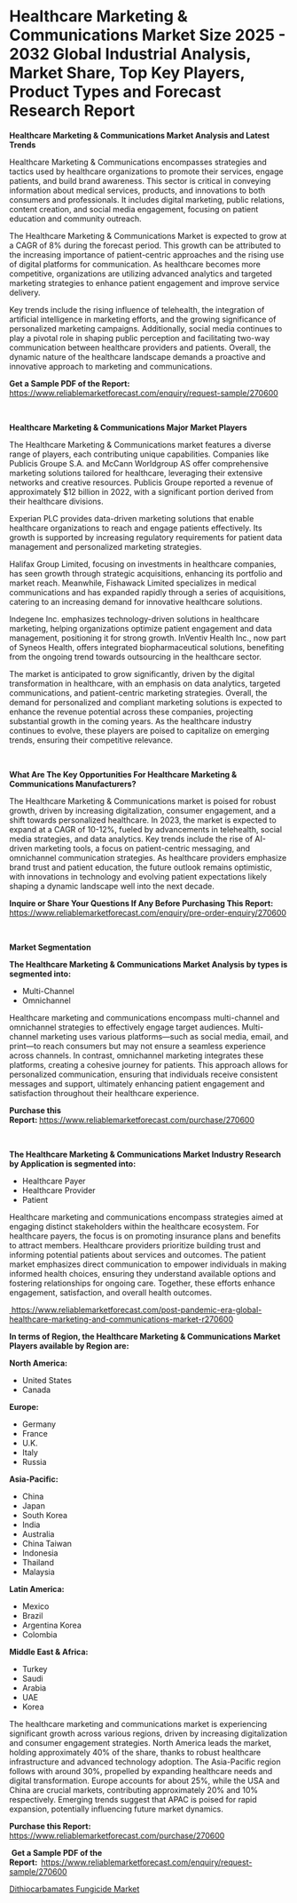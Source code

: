 <p><h1>Healthcare Marketing & Communications Market Size 2025 - 2032 Global Industrial Analysis, Market Share, Top Key Players, Product Types and Forecast Research Report</h1></p><p><strong>Healthcare Marketing & Communications Market Analysis and Latest Trends</strong></p>
<p><p>Healthcare Marketing & Communications encompasses strategies and tactics used by healthcare organizations to promote their services, engage patients, and build brand awareness. This sector is critical in conveying information about medical services, products, and innovations to both consumers and professionals. It includes digital marketing, public relations, content creation, and social media engagement, focusing on patient education and community outreach.</p><p>The Healthcare Marketing & Communications Market is expected to grow at a CAGR of 8% during the forecast period. This growth can be attributed to the increasing importance of patient-centric approaches and the rising use of digital platforms for communication. As healthcare becomes more competitive, organizations are utilizing advanced analytics and targeted marketing strategies to enhance patient engagement and improve service delivery.</p><p>Key trends include the rising influence of telehealth, the integration of artificial intelligence in marketing efforts, and the growing significance of personalized marketing campaigns. Additionally, social media continues to play a pivotal role in shaping public perception and facilitating two-way communication between healthcare providers and patients. Overall, the dynamic nature of the healthcare landscape demands a proactive and innovative approach to marketing and communications.</p></p>
<p><strong>Get a Sample PDF of the Report:&nbsp;</strong> <a href="https://www.reliablemarketforecast.com/enquiry/request-sample/270600?utm_campaign=2324&utm_medium=2&utm_source=Github&utm_content=ia&utm_term=30032025&utm_id=healthcare-marketing-communications">https://www.reliablemarketforecast.com/enquiry/request-sample/270600</a></p>
<p>&nbsp;</p>
<p><strong>Healthcare Marketing & Communications Major Market Players</strong></p>
<p><p>The Healthcare Marketing & Communications market features a diverse range of players, each contributing unique capabilities. Companies like Publicis Groupe S.A. and McCann Worldgroup AS offer comprehensive marketing solutions tailored for healthcare, leveraging their extensive networks and creative resources. Publicis Groupe reported a revenue of approximately $12 billion in 2022, with a significant portion derived from their healthcare divisions.</p><p>Experian PLC provides data-driven marketing solutions that enable healthcare organizations to reach and engage patients effectively. Its growth is supported by increasing regulatory requirements for patient data management and personalized marketing strategies. </p><p>Halifax Group Limited, focusing on investments in healthcare companies, has seen growth through strategic acquisitions, enhancing its portfolio and market reach. Meanwhile, Fishawack Limited specializes in medical communications and has expanded rapidly through a series of acquisitions, catering to an increasing demand for innovative healthcare solutions.</p><p>Indegene Inc. emphasizes technology-driven solutions in healthcare marketing, helping organizations optimize patient engagement and data management, positioning it for strong growth. InVentiv Health Inc., now part of Syneos Health, offers integrated biopharmaceutical solutions, benefiting from the ongoing trend towards outsourcing in the healthcare sector.</p><p>The market is anticipated to grow significantly, driven by the digital transformation in healthcare, with an emphasis on data analytics, targeted communications, and patient-centric marketing strategies. Overall, the demand for personalized and compliant marketing solutions is expected to enhance the revenue potential across these companies, projecting substantial growth in the coming years. As the healthcare industry continues to evolve, these players are poised to capitalize on emerging trends, ensuring their competitive relevance.</p></p>
<p>&nbsp;</p>
<p><strong>What Are The Key Opportunities For Healthcare Marketing & Communications Manufacturers?</strong></p>
<p><p>The Healthcare Marketing & Communications market is poised for robust growth, driven by increasing digitalization, consumer engagement, and a shift towards personalized healthcare. In 2023, the market is expected to expand at a CAGR of 10-12%, fueled by advancements in telehealth, social media strategies, and data analytics. Key trends include the rise of AI-driven marketing tools, a focus on patient-centric messaging, and omnichannel communication strategies. As healthcare providers emphasize brand trust and patient education, the future outlook remains optimistic, with innovations in technology and evolving patient expectations likely shaping a dynamic landscape well into the next decade.</p></p>
<p><strong>Inquire or Share Your Questions If Any Before Purchasing This Report:</strong> <a href="https://www.reliablemarketforecast.com/enquiry/pre-order-enquiry/270600?utm_campaign=2324&utm_medium=2&utm_source=Github&utm_content=ia&utm_term=30032025&utm_id=healthcare-marketing-communications">https://www.reliablemarketforecast.com/enquiry/pre-order-enquiry/270600</a></p>
<p>&nbsp;</p>
<p><strong>Market Segmentation</strong></p>
<p><strong>The Healthcare Marketing & Communications Market Analysis by types is segmented into:</strong></p>
<p><ul><li>Multi-Channel</li><li>Omnichannel</li></ul></p>
<p><p>Healthcare marketing and communications encompass multi-channel and omnichannel strategies to effectively engage target audiences. Multi-channel marketing uses various platforms—such as social media, email, and print—to reach consumers but may not ensure a seamless experience across channels. In contrast, omnichannel marketing integrates these platforms, creating a cohesive journey for patients. This approach allows for personalized communication, ensuring that individuals receive consistent messages and support, ultimately enhancing patient engagement and satisfaction throughout their healthcare experience.</p></p>
<p><strong>Purchase this Report:&nbsp;</strong><a href="https://www.reliablemarketforecast.com/purchase/270600?utm_campaign=2324&utm_medium=2&utm_source=Github&utm_content=ia&utm_term=30032025&utm_id=healthcare-marketing-communications">https://www.reliablemarketforecast.com/purchase/270600</a></p>
<p>&nbsp;</p>
<p><strong>The Healthcare Marketing & Communications Market Industry Research by Application is segmented into:</strong></p>
<p><ul><li>Healthcare Payer</li><li>Healthcare Provider</li><li>Patient</li></ul></p>
<p><p>Healthcare marketing and communications encompass strategies aimed at engaging distinct stakeholders within the healthcare ecosystem. For healthcare payers, the focus is on promoting insurance plans and benefits to attract members. Healthcare providers prioritize building trust and informing potential patients about services and outcomes. The patient market emphasizes direct communication to empower individuals in making informed health choices, ensuring they understand available options and fostering relationships for ongoing care. Together, these efforts enhance engagement, satisfaction, and overall health outcomes.</p></p>
<p><a href="https://www.reliablemarketforecast.com/post-pandemic-era-global-healthcare-marketing-and-communications-market-r270600?utm_campaign=2324&utm_medium=2&utm_source=Github&utm_content=ia&utm_term=30032025&utm_id=healthcare-marketing-communications">&nbsp;https://www.reliablemarketforecast.com/post-pandemic-era-global-healthcare-marketing-and-communications-market-r270600</a></p>
<p><strong>In terms of Region, the Healthcare Marketing & Communications Market Players available by Region are:</strong></p>
<p>
    <p> <strong> North America: </strong>
        <ul>
            <li>United States</li>
            <li>Canada</li>
        </ul>
        </p> 
    <p> <strong> Europe: </strong>
        <ul>
            <li>Germany</li>
            <li>France</li>
            <li>U.K.</li>
            <li>Italy</li>
            <li>Russia</li>
        </ul>
        </p> 
    <p> <strong> Asia-Pacific: </strong>
        <ul>
            <li>China</li>
            <li>Japan</li>
            <li>South Korea</li>
            <li>India</li>
            <li>Australia</li>
            <li>China Taiwan</li>
            <li>Indonesia</li>
            <li>Thailand</li>
            <li>Malaysia</li>
        </ul>
        </p> 
    <p> <strong> Latin America: </strong>
        <ul>
            <li>Mexico</li>
            <li>Brazil</li>
            <li>Argentina Korea</li>
            <li>Colombia</li>
        </ul>
        </p> 
    <p> <strong> Middle East & Africa: </strong>
        <ul>
            <li>Turkey</li>
            <li>Saudi</li>
            <li>Arabia</li>
            <li>UAE</li>
            <li>Korea</li>
        </ul>
    </p>
    </p>
<p><p>The healthcare marketing and communications market is experiencing significant growth across various regions, driven by increasing digitalization and consumer engagement strategies. North America leads the market, holding approximately 40% of the share, thanks to robust healthcare infrastructure and advanced technology adoption. The Asia-Pacific region follows with around 30%, propelled by expanding healthcare needs and digital transformation. Europe accounts for about 25%, while the USA and China are crucial markets, contributing approximately 20% and 10% respectively. Emerging trends suggest that APAC is poised for rapid expansion, potentially influencing future market dynamics.</p></p>
<p><strong>Purchase this Report: </strong><a href="https://www.reliablemarketforecast.com/purchase/270600?utm_campaign=2324&utm_medium=2&utm_source=Github&utm_content=ia&utm_term=30032025&utm_id=healthcare-marketing-communications">https://www.reliablemarketforecast.com/purchase/270600</a></p>
<p>&nbsp;<strong>Get a Sample PDF of the Report:&nbsp;&nbsp;</strong><a href="https://www.reliablemarketforecast.com/enquiry/request-sample/270600?utm_campaign=2324&utm_medium=2&utm_source=Github&utm_content=ia&utm_term=30032025&utm_id=healthcare-marketing-communications">https://www.reliablemarketforecast.com/enquiry/request-sample/270600</a></p>
<p><strong></strong></p>
<p><p><a href="https://github.com/kbollin866/Market-Research-Report-List-1/blob/main/dithiocarbamates-fungicide-market.md?utm_campaign=2324&utm_medium=2&utm_source=Github&utm_content=ia&utm_term=30032025&utm_id=healthcare-marketing-communications">Dithiocarbamates Fungicide Market</a></p></p>